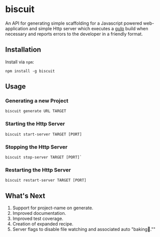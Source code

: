 biscuit
=======

An API for generating simple scaffolding for a Javascript powered web-application and simple Http server which executes a [gulp](http://gulpjs.com) build when necessary and reports errors
to the developer in a friendly format.

## Installation

Install via `npm`:

```
npm install -g biscuit
```

## Usage

### Generating a new Project

```
biscuit generate URL TARGET
```

### Starting the Http Server

```
biscuit start-server TARGET [PORT]
```

### Stopping the Http Server

```
biscuit stop-server TARGET [PORT]`
```

### Restarting the Http Server

```
biscuit restart-server TARGET [PORT]
```

## What's Next

1. Support for project-name on generate.
2. Improved documentation.
3. Improved test coverage.
4. Creation of expanded recipe.
5. Server flags to disable file watching and associated auto "baking.""






